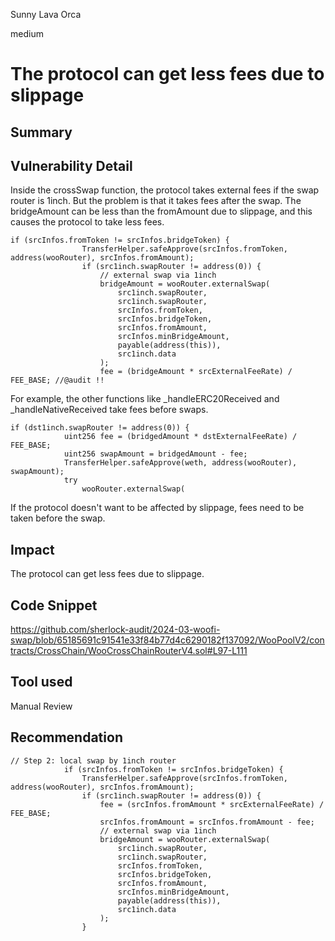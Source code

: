 Sunny Lava Orca

medium

# The protocol can get less fees due to slippage

## Summary

## Vulnerability Detail
Inside the crossSwap function, the protocol takes external fees if the swap router is 1inch. But the problem is that it takes fees after the swap. The bridgeAmount can be less than the fromAmount due to slippage, and this causes the protocol to take less fees.

```solidity
if (srcInfos.fromToken != srcInfos.bridgeToken) {
                TransferHelper.safeApprove(srcInfos.fromToken, address(wooRouter), srcInfos.fromAmount);
                if (src1inch.swapRouter != address(0)) {
                    // external swap via 1inch
                    bridgeAmount = wooRouter.externalSwap(
                        src1inch.swapRouter,
                        src1inch.swapRouter,
                        srcInfos.fromToken,
                        srcInfos.bridgeToken,
                        srcInfos.fromAmount,
                        srcInfos.minBridgeAmount,
                        payable(address(this)),
                        src1inch.data
                    );
                    fee = (bridgeAmount * srcExternalFeeRate) / FEE_BASE; //@audit !!
```

For example, the other functions like _handleERC20Received and _handleNativeReceived take fees before swaps.

```solidity
if (dst1inch.swapRouter != address(0)) {
            uint256 fee = (bridgedAmount * dstExternalFeeRate) / FEE_BASE; 
            uint256 swapAmount = bridgedAmount - fee;
            TransferHelper.safeApprove(weth, address(wooRouter), swapAmount);
            try
                wooRouter.externalSwap(
```
If the protocol doesn't want to be affected by slippage, fees need to be taken before the swap.



## Impact
The protocol can get less fees due to slippage.
## Code Snippet
https://github.com/sherlock-audit/2024-03-woofi-swap/blob/65185691c91541e33f84b77d4c6290182f137092/WooPoolV2/contracts/CrossChain/WooCrossChainRouterV4.sol#L97-L111
## Tool used

Manual Review

## Recommendation
```solidity
// Step 2: local swap by 1inch router
            if (srcInfos.fromToken != srcInfos.bridgeToken) {
                TransferHelper.safeApprove(srcInfos.fromToken, address(wooRouter), srcInfos.fromAmount);
                if (src1inch.swapRouter != address(0)) {
                    fee = (srcInfos.fromAmount * srcExternalFeeRate) / FEE_BASE;
                    srcInfos.fromAmount = srcInfos.fromAmount - fee;
                    // external swap via 1inch
                    bridgeAmount = wooRouter.externalSwap(
                        src1inch.swapRouter,
                        src1inch.swapRouter,
                        srcInfos.fromToken,
                        srcInfos.bridgeToken,
                        srcInfos.fromAmount,
                        srcInfos.minBridgeAmount,
                        payable(address(this)),
                        src1inch.data
                    );
                }
```